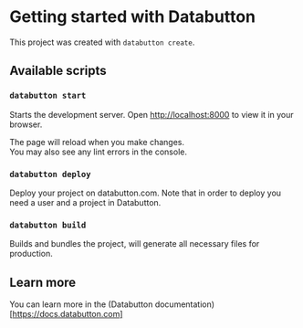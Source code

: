 # Getting started with Databutton

This project was created with `databutton create`.

## Available scripts

### `databutton start`
Starts the development server.
Open [http://localhost:8000](http://localhost:8000) to view it in your browser.

The page will reload when you make changes.\
You may also see any lint errors in the console.

### `databutton deploy`
Deploy your project on databutton.com.
Note that in order to deploy you need a user and a project in Databutton.

### `databutton build`
Builds and bundles the project, will generate all necessary files for production.

## Learn more

You can learn more in the (Databutton documentation)[https://docs.databutton.com]

